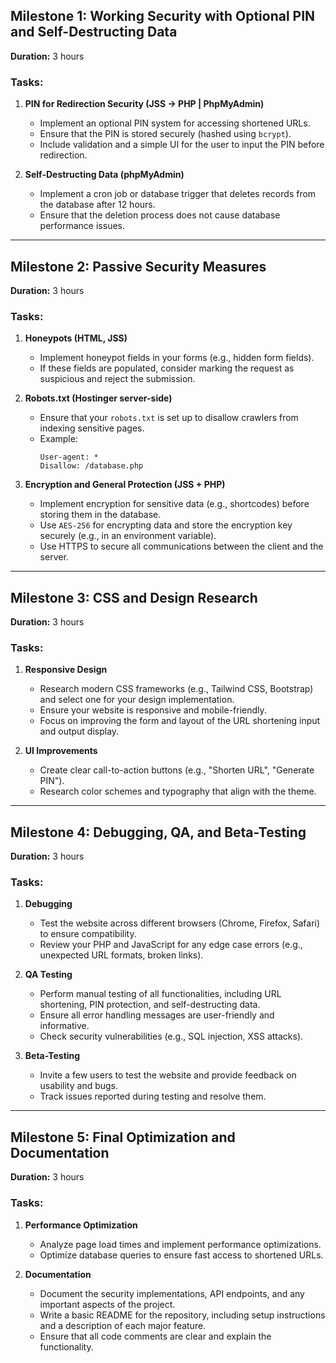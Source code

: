 ## Milestone 1: **Working Security with Optional PIN and Self-Destructing Data**
**Duration:** 3 hours

### Tasks:
1. **PIN for Redirection Security (JSS -> PHP | PhpMyAdmin)**
   - Implement an optional PIN system for accessing shortened URLs. 
   - Ensure that the PIN is stored securely (hashed using `bcrypt`).
   - Include validation and a simple UI for the user to input the PIN before redirection.

2. **Self-Destructing Data (phpMyAdmin)**
   - Implement a cron job or database trigger that deletes records from the database after 12 hours.
   - Ensure that the deletion process does not cause database performance issues.

---

## Milestone 2: **Passive Security Measures**
**Duration:** 3 hours

### Tasks:
1. **Honeypots (HTML, JSS)**
   - Implement honeypot fields in your forms (e.g., hidden form fields).
   - If these fields are populated, consider marking the request as suspicious and reject the submission.

2. **Robots.txt (Hostinger server-side)**
   - Ensure that your `robots.txt` is set up to disallow crawlers from indexing sensitive pages.
   - Example:
     ```
     User-agent: *
     Disallow: /database.php
     ```

3. **Encryption and General Protection (JSS + PHP)**
   - Implement encryption for sensitive data (e.g., shortcodes) before storing them in the database. 
   - Use `AES-256` for encrypting data and store the encryption key securely (e.g., in an environment variable).
   - Use HTTPS to secure all communications between the client and the server.

---

## Milestone 3: **CSS and Design Research**
**Duration:** 3 hours

### Tasks:
1. **Responsive Design**
   - Research modern CSS frameworks (e.g., Tailwind CSS, Bootstrap) and select one for your design implementation.
   - Ensure your website is responsive and mobile-friendly.
   - Focus on improving the form and layout of the URL shortening input and output display.

2. **UI Improvements**
   - Create clear call-to-action buttons (e.g., "Shorten URL", "Generate PIN").
   - Research color schemes and typography that align with the theme.

---

## Milestone 4: **Debugging, QA, and Beta-Testing**
**Duration:** 3 hours

### Tasks:
1. **Debugging**
   - Test the website across different browsers (Chrome, Firefox, Safari) to ensure compatibility.
   - Review your PHP and JavaScript for any edge case errors (e.g., unexpected URL formats, broken links).

2. **QA Testing**
   - Perform manual testing of all functionalities, including URL shortening, PIN protection, and self-destructing data.
   - Ensure all error handling messages are user-friendly and informative.
   - Check security vulnerabilities (e.g., SQL injection, XSS attacks).

3. **Beta-Testing**
   - Invite a few users to test the website and provide feedback on usability and bugs.
   - Track issues reported during testing and resolve them.

---

## Milestone 5: **Final Optimization and Documentation**
**Duration:** 3 hours

### Tasks:
1. **Performance Optimization**
   - Analyze page load times and implement performance optimizations.
   - Optimize database queries to ensure fast access to shortened URLs.

2. **Documentation**
   - Document the security implementations, API endpoints, and any important aspects of the project.
   - Write a basic README for the repository, including setup instructions and a description of each major feature.
   - Ensure that all code comments are clear and explain the functionality.


